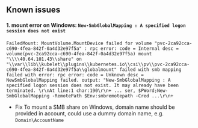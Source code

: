 ## Known issues

#### 1. mount error on Windows: `New-SmbGlobalMapping : A specified logon session does not exist`
```
FailedMount: MountVolume.MountDevice failed for volume "pvc-2ca92cca-c690-4fea-842f-0a4d32e97f5a" : rpc error: code = Internal desc = volume(pvc-2ca92cca-c690-4fea-842f-0a4d32e97f5a) mount "\\\\40.64.101.43\\share" on "\\var\\lib\\kubelet\\plugins\\kubernetes.io\\csi\\pv\\pvc-2ca92cca-c690-4fea-842f-0a4d32e97f5a\\globalmount" failed with smb mapping failed with error: rpc error: code = Unknown desc = NewSmbGlobalMapping failed. output: "New-SmbGlobalMapping : A specified logon session does not exist. It may already have been terminated. \r\nAt line:1 char:190\r\n+ ... ser, $PWord;New-SmbGlobalMapping -RemotePath $Env:smbremotepath -Cred ...\r\n+   
```

 - Fix
 To mount a SMB share on Windows, domain name should be provided in account, could use a dummy domain name, e.g. `Domain\AccountName`
